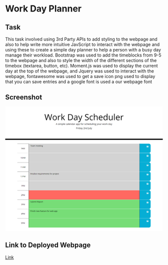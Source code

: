# Work Day Planner

## Task

This task involved using 3rd Party APIs to add styling to the webpage and also to help write more intuitive JavScript to interact with the webpage and using these to create a simple day planner to help a person with a busy day manage their workload. Bootstrap was used to add the timeblocks from 9-5 to the webpage and also to style the width of the different sections of the timebox (textarea, button, etc). Moment.js was used to display the current day at the top of the webpage, and Jquery was used to interact with the webpage, fontawesome was used to get a save icon png used to display that you can save entries and a google font is used a our webpage font

## Screenshot

![Screenshot](./assets/Day_Planner_Screenshot.png)

## Link to Deployed Webpage

[Link](https://kevinjr1998.github.io/Work_Day_Scheduler/)